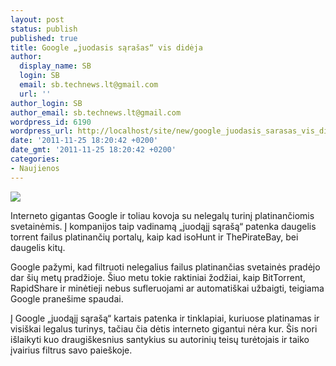 ```yaml
---
layout: post
status: publish
published: true
title: Google „juodasis sąrašas“ vis didėja
author:
  display_name: SB
  login: SB
  email: sb.technews.lt@gmail.com
  url: ''
author_login: SB
author_email: sb.technews.lt@gmail.com
wordpress_id: 6190
wordpress_url: http://localhost/site/new/google_juodasis_sarasas_vis_dideja/
date: '2011-11-25 18:20:42 +0200'
date_gmt: '2011-11-25 18:20:42 +0200'
categories:
- Naujienos
---
```

<div class="imgright"><img src="http://technews.lt/upload/Google-Search-by-Image.jpg"  /></div>
<p>Interneto gigantas Google ir toliau kovoja su nelegalų turinį platinančiomis svetainėmis. Į kompanijos taip vadinamą „juodąjį sąrašą“ patenka daugelis torrent failus platinančių portalų, kaip kad isoHunt ir ThePirateBay, bei daugelis kitų.</p>
<p>Google pažymi, kad filtruoti nelegalius failus platinančias svetainės pradėjo dar šių metų pradžioje. Šiuo metu tokie raktiniai žodžiai, kaip BitTorrent, RapidShare ir minėtieji nebus sufleruojami ar automatiškai užbaigti, teigiama Google pranešime spaudai.</p>
<p>Į Google „juodąjį sąrašą“ kartais patenka ir tinklapiai, kuriuose platinamas ir visiškai legalus turinys, tačiau čia dėtis interneto gigantui nėra kur. Šis nori išlaikyti kuo draugiškesnius santykius su autorinių teisų turėtojais ir taiko įvairius filtrus savo paieškoje.</p>
